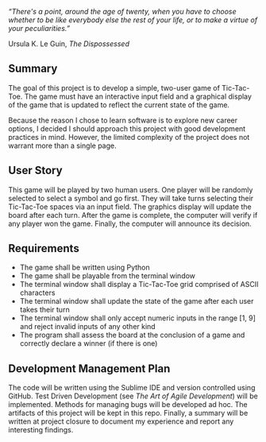 *“There's a point, around the age of twenty, when you have to choose whether to be like everybody else the rest of your life, or to make a virtue of your peculiarities.”* 

Ursula K. Le Guin, *The Dispossessed*

## Summary ##

The goal of this project is to develop a simple, two-user game of Tic-Tac-Toe. The game must have an interactive input field and a graphical display of the game that is updated to reflect the current state of the game.

Because the reason I chose to learn software is to explore new career options, I decided I should approach this project with good development practices in mind. However, the limited complexity of the project does not warrant more than a single page.

## User Story ##

This game will be played by two human users. One player will be randomly selected to select a symbol and go first. They will take turns selecting their Tic-Tac-Toe spaces via an input field. The graphics display will update the board after each turn. After the game is complete, the computer will verify if any player won the game. Finally, the computer will announce its decision.

## Requirements ##

 * The game shall be written using Python
 * The game shall be playable from the terminal window
 * The terminal window shall display a Tic-Tac-Toe grid comprised of ASCII characters
 * The terminal window shall update the state of the game after each user takes their turn
 * The terminal window shall only accept numeric inputs in the range [1, 9] and reject invalid inputs of any other kind
 * The program shall assess the board at the conclusion of a game and correctly declare a winner (if there is one)

## Development Management Plan ##

The code will be written using the Sublime IDE and version controlled using GitHub. Test Driven Development (see *The Art of Agile Development*) will be implemented. Methods for managing bugs will be developed ad hoc. The artifacts of this project will be kept in this repo. Finally, a summary will be written at project closure to document my experience and report any interesting findings.
